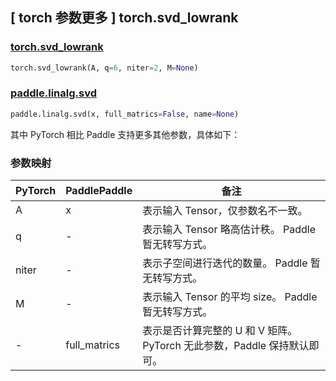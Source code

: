 ## [ torch 参数更多 ] torch.svd_lowrank

### [torch.svd_lowrank](https://pytorch.org/docs/1.13/generated/torch.svd_lowrank.html?highlight=torch+svd_lowrank#torch.svd_lowrank)

```python
torch.svd_lowrank(A, q=6, niter=2, M=None)
```

### [paddle.linalg.svd](https://www.paddlepaddle.org.cn/documentation/docs/zh/api/paddle/linalg/svd_cn.html#svd)

```python
paddle.linalg.svd(x, full_matrics=False, name=None)
```

其中 PyTorch 相比 Paddle 支持更多其他参数，具体如下：

### 参数映射
| PyTorch       | PaddlePaddle | 备注                                                   |
| ------------- | ------------ | ------------------------------------------------------ |
| A          | x            | 表示输入 Tensor，仅参数名不一致。                           |
| q          | -            | 表示输入 Tensor 略高估计秩。 Paddle 暂无转写方式。                          |
| niter          | -            | 表示子空间进行迭代的数量。 Paddle 暂无转写方式。                          |
| M          | -            | 表示输入 Tensor 的平均 size。 Paddle 暂无转写方式。                          |
| -          | full_matrics            | 表示是否计算完整的 U 和 V 矩阵。 PyTorch 无此参数，Paddle 保持默认即可。       |
